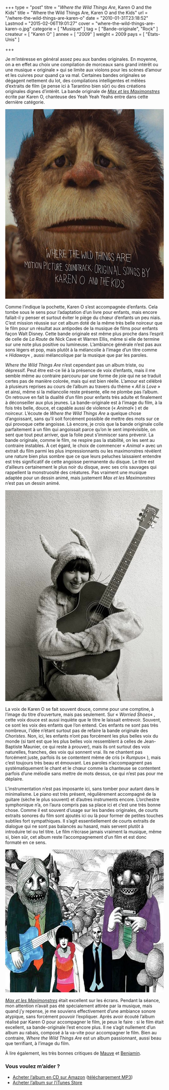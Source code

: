 +++
type = "post"
titre = "<em>Where the Wild Things Are</em>, Karen O and the Kids"
title = "Where the Wild Things Are, Karen O and the Kids"
url = "/where-the-wild-things-are-karen-o"
date = "2010-01-31T23:18:52"
Lastmod = "2015-02-06T19:01:27"
cover = "where-the-wild-things-are-karen-o.jpg"
categorie = [ "Musique" ]
tag = [ "Bande-originale", "Rock" ]
createur = [ "Karen O" ]
annee = [ "2009" ]
weight = 2009
pays = [ "États-Unis" ]

+++

<p>Je m&rsquo;intéresse en général assez peu aux bandes originales. En moyenne, on a en effet au choix une compilation de morceaux sans grand intérêt ou une musique &laquo;&nbsp;originale&nbsp;&raquo; qui se limite aux violons pour les scènes d&rsquo;amour et les cuivres pour quand ça va mal. Certaines bandes originales se dégagent nettement du lot, des compilations intelligentes et mêlées d&rsquo;extraits de film (je pense ici à Tarantino bien sûr) ou des créations originales dignes d&rsquo;intérêt. La bande originale de <em><a href="/2009/12/18/max-maximonstres-jonze/">Max et les Maximonstres</a></em> écrite par Karen O, chanteuse des Yeah Yeah Yeahs entre dans cette dernière catégorie.</p>
<img class="aligncenter" src="where-the-wild-things-are-ost.jpg" border="0" alt="where-the-wild-things-are-ost.jpg" width="600" height="600" />
<p>Comme l&rsquo;indique la pochette, Karen O s&rsquo;est accompagnée d&rsquo;enfants. Cela tombe sous le sens pour l&rsquo;adaptation d&rsquo;un livre pour enfants, mais encore fallait-il y penser et surtout éviter le piège du chœur d&rsquo;enfants un peu niais. C&rsquo;est mission réussie sur cet album doté de la même très belle noirceur que le film pour un résultat aux antipodes de la musique de films pour enfants façon Walt Disney. Cette bande originale est même plus proche dans l&rsquo;esprit de celle de <em>La Route</em> de Nick Cave et Warren Ellis, même si elle de termine sur une note plus positive ou lumineuse. L&rsquo;ambiance générale n&rsquo;est pas aux sons légers et pop, mais plutôt à la mélancolie à l&rsquo;image d&rsquo;un titre comme &laquo;&nbsp;<em>Hidaway</em>&laquo;&nbsp;, aussi mélancolique par la musique que par les paroles.</p>
<p><em>Where the Wild Things Are</em> n&rsquo;est cependant pas un album triste, ou dépressif. Peut être est-ce lié à la présence de voix d&rsquo;enfants, mais il me semble même au contraire parcouru par une forme de joie qui ne se traduit certes pas de manière colorée, mais qui est bien réelle. L&rsquo;amour est célébré à plusieurs reprises au cours de l&rsquo;album au travers du thème &laquo;&nbsp;<em>All is Love</em>&nbsp;&raquo; et ainsi, même si la mélancolie reste présente, elle ne plombe pas l&rsquo;album. On retrouve en fait la dualité d&rsquo;un film pour enfants très adulte et finalement à déconseiller aux plus jeunes. La bande-originale est à l&rsquo;image du film, à la fois très belle, douce, et capable aussi de violence (&laquo;&nbsp;<em>Animal</em>&laquo;&nbsp;) et de noirceur. L&rsquo;écoute de <em>Where the Wild Things Are</em> a quelque chose d&rsquo;angoissant, sans qu&rsquo;il soit forcément possible de mettre des mots sur ce qui provoque cette angoisse. Là encore, je crois que la bande originale colle parfaitement à un film qui angoissait parce qu&rsquo;on le sent imprévisible, on sent que tout peut arriver, que la folie peut s&rsquo;immiscer sans prévenir. La bande originale, comme le film, ne respire pas la stabilité, on les sent au contraire instables. À cet égard, le choix de commencer &laquo;&nbsp;<em>Animal</em>&nbsp;&raquo; avec un extrait du film parmi les plus impressionnants ou les maximonstres révèlent une nature bien plus sombre que ce que leurs peluches laissaient entendre est très significatif de cette angoisse permanente du disque. Le titre est d&rsquo;ailleurs certainement le plus noir du disque, avec ses cris sauvages qui rappellent la monstruosité des créatures. Pas vraiment une musique adaptée pour un dessin animé, mais justement <em>Max et les Maximonstres</em> n&rsquo;est pas un dessin animé.</p>
<img class="aligncenter" src="karen-o-and-the-kids.jpg" border="0" alt="karen-o-and-the-kids.jpg" width="500" height="667" />
<p>La voix de Karen O se fait souvent douce, comme pour une comptine, à l&rsquo;image du titre d&rsquo;ouverture, mais pas seulement. Sur &laquo;&nbsp;<em>Worried Shoes</em>&laquo;&nbsp;, cette voix douce est aussi inquiète que le titre le laissait entrevoir. Souvent, ce sont les voix des enfants que l&rsquo;on entend. Ces enfants ne sont pas très nombreux, l&rsquo;idée n&rsquo;étant surtout pas de refaire la bande originale des <em>Choristes</em>. Non, ici, les enfants n&rsquo;ont pas forcément les plus belles voix du monde (si tant est que les plus belles voix ressemblent à celles de Jean-Baptiste Maunier, ce qui reste à prouver), mais ils ont surtout des voix naturelles, franches, des voix qui sonnent vrai. Ils ne chantent pas forcément juste, parfois ils se contentent même de cris (&laquo;&nbsp;<em>Rumpus</em>&laquo;&nbsp;), mais c&rsquo;est toujours très beau et émouvant. Les paroles n&rsquo;accompagnent pas systématiquement le chant et le chœur comme la chanteuse se contentent parfois d&rsquo;une mélodie sans mettre de mots dessus, ce qui n&rsquo;est pas pour me déplaire.</p>
<p>L&rsquo;instrumentation n&rsquo;est pas imposante ici, sans tomber pour autant dans le minimalisme. Le piano est très présent, régulièrement accompagné de la guitare (sèche le plus souvent) et d&rsquo;autres instruments encore. L&rsquo;orchestre symphonique n&rsquo;a, on l&rsquo;aura compris pas sa place ici et c&rsquo;est une très bonne chose. Comme il est souvent d&rsquo;usage sur les bandes originales, de courts extraits sonores du film sont ajoutés ici ou là pour former de petites touches subtiles fort sympathiques. Il s&rsquo;agit essentiellement de courts extraits de dialogue qui ne sont pas balancés au hasard, mais servent plutôt à introduire tel ou tel titre. Le film n&rsquo;écrase jamais vraiment la musique, même si, bien sûr, cet album reste l&rsquo;accompagnement d&rsquo;un film et est donc formaté en ce sens.</p>
<img class="aligncenter" src="where-the-wild-things-are-karen-o-1.jpg" border="0" alt="where-the-wild-things-are-karen-o-1.jpg" width="600" height="452" />
<p><em><a href="/2009/12/18/max-maximonstres-jonze/">Max et les Maximonstres</a></em> était excellent sur les écrans. Pendant la séance, mon attention n&rsquo;avait pas été spécialement attirée par la musique, mais quand j&rsquo;y repense, je me souviens effectivement d&rsquo;une ambiance sonore atypique, sans forcément pouvoir l&rsquo;expliquer. Après avoir écouté l&rsquo;album réalisé par Karen O pour accompagner le film, je peux le faire : si le film était excellent, sa bande-originale l&rsquo;est encore plus. Il ne s&rsquo;agit nullement d&rsquo;un album au rabais, composé à la va-vite pour accompagner le film. Bien au contraire, <em>Where the Wild Things Are</em> est un album passionnant, aussi beau que terrifiant, à l&rsquo;image du film.</p>
<p>À lire également, les très bonnes critiques de <a href="http://thevioletteroll.wordpress.com/2010/01/11/karen-o-and-the-kids-where-the-wild-things-are/">Mauve</a> et <a href="http://www.playlistsociety.fr/2010/01/karen-o-and-kids-where-wild-things-are.html">Benjamin</a>.</p>
<div class="amazon">
<h3>Vous voulez m&rsquo;aider ?</h3>
<ul>
<li><a href="http://www.amazon.fr/gp/product/B002M2N9MA/ref=as_li_ss_tl?ie=UTF8&tag=leblogdenic07-21&linkCode=as2&camp=1642&creative=19458&creativeASIN=B002M2N9MA">Acheter l&rsquo;album en CD sur Amazon</a> (<a href="http://www.amazon.fr/gp/product/B002Q3OEP6/ref=as_li_ss_tl?ie=UTF8&tag=leblogdenic07-21&linkCode=as2&camp=1642&creative=19458&creativeASIN=B002Q3OEP6" target="_blank">téléchargement MP3</a>)</li>
<li><a href="http://itunes.apple.com/fr/album/where-wild-things-are-motion/id332268908">Acheter l&rsquo;album sur l&rsquo;iTunes Store</a></li>
</ul>
</div>

